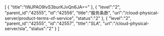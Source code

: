 [
	{
		"title":"tWJPAO9lvS3burKJvQn6JA=="
	},
	{
		"level":"2",
		"parent_id":"42555",
		"id":"42556",
		"title":"服务条款",
		"url":"/cloud-physical-server/product-terms-of-service",
		"status":"2"
	},
	{
		"level":"2",
		"parent_id":"42555",
		"id":"42557",
		"title":"SLA",
		"url":"/cloud-physical-server/sla",
		"status":"2"
	}
]